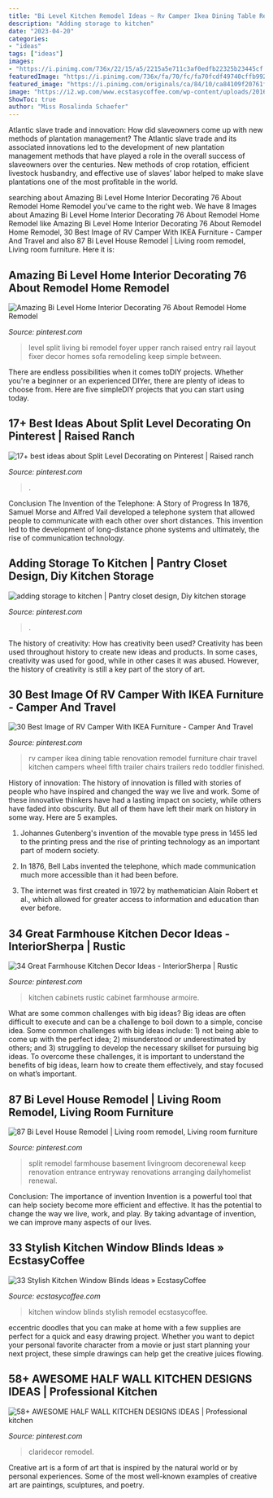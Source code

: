 ```yaml
---
title: "Bi Level Kitchen Remodel Ideas ~ Rv Camper Ikea Dining Table Renovation Remodel Furniture Chair Travel Kitchen Campers Wheel Fifth Trailer Chairs Trailers Redo Toddler Finished"
description: "Adding storage to kitchen"
date: "2023-04-20"
categories:
- "ideas"
tags: ["ideas"]
images:
- "https://i.pinimg.com/736x/22/15/a5/2215a5e711c3af0edfb22325b23445cf.jpg"
featuredImage: "https://i.pinimg.com/736x/fa/70/fc/fa70fcdf49740cffb9923245fc1a7110.jpg"
featured_image: "https://i.pinimg.com/originals/ca/84/10/ca84109f20761f700093852afd2f3748.jpg"
image: "https://i2.wp.com/www.ecstasycoffee.com/wp-content/uploads/2016/10/Kitchen-Remodel-Ideas.jpg?resize=550%2C828"
ShowToc: true
author: "Miss Rosalinda Schaefer"
---
```



Atlantic slave trade and innovation: How did slaveowners come up with new methods of plantation management?
The Atlantic slave trade and its associated innovations led to the development of new plantation management methods that have played a role in the overall success of slaveowners over the centuries. New methods of crop rotation, efficient livestock husbandry, and effective use of slaves’ labor helped to make slave plantations one of the most profitable in the world.

	

		
searching about Amazing Bi Level Home Interior Decorating 76 About Remodel Home Remodel you've came to the right web. We have 8 Images about Amazing Bi Level Home Interior Decorating 76 About Remodel Home Remodel like Amazing Bi Level Home Interior Decorating 76 About Remodel Home Remodel, 30 Best Image of RV Camper With IKEA Furniture - Camper And Travel and also 87 Bi Level House Remodel | Living room remodel, Living room furniture. Here it is:
		
    
## Amazing Bi Level Home Interior Decorating 76 About Remodel Home Remodel

<img loading=lazy src="https://i.pinimg.com/736x/fa/70/fc/fa70fcdf49740cffb9923245fc1a7110.jpg" onerror="this.onerror=null;this.src='https://tse2.mm.bing.net/th?id=OIP.kOAW2Ebgn60ke2qv1PABbQHaFj&amp;pid=15.1';" alt="Amazing Bi Level Home Interior Decorating 76 About Remodel Home Remodel">

_Source: pinterest.com_

>level split living bi remodel foyer upper ranch raised entry rail layout fixer decor homes sofa remodeling keep simple between. 

	

There are endless possibilities when it comes toDIY projects. Whether you're a beginner or an experienced DIYer, there are plenty of ideas to choose from. Here are five simpleDIY projects that you can start using today.

    
## 17+ Best Ideas About Split Level Decorating On Pinterest | Raised Ranch

<img loading=lazy src="https://i.pinimg.com/736x/1c/66/61/1c66611f23596490291ecbb9c8718701.jpg" onerror="this.onerror=null;this.src='https://tse3.mm.bing.net/th?id=OIP.Wssb7A7jxUsl-g2bHFYiFgHaJ4&amp;pid=15.1';" alt="17+ best ideas about Split Level Decorating on Pinterest | Raised ranch">

_Source: pinterest.com_

>. 

	

Conclusion
The Invention of the Telephone: A Story of Progress
In 1876, Samuel Morse and Alfred Vail developed a telephone system that allowed people to communicate with each other over short distances. This invention led to the development of long-distance phone systems and ultimately, the rise of communication technology.

    
## Adding Storage To Kitchen | Pantry Closet Design, Diy Kitchen Storage

<img loading=lazy src="https://i.pinimg.com/736x/7d/4c/32/7d4c32095ee88a9db6b520545e01d1dd.jpg" onerror="this.onerror=null;this.src='https://tse4.mm.bing.net/th?id=OIP.FV5_rq5npoz-9qpypA99rwHaMW&amp;pid=15.1';" alt="adding storage to kitchen | Pantry closet design, Diy kitchen storage">

_Source: pinterest.com_

>. 

	

The history of creativity: How has creativity been used?
Creativity has been used throughout history to create new ideas and products. In some cases, creativity was used for good, while in other cases it was abused. However, the history of creativity is still a key part of the story of art.

    
## 30 Best Image Of RV Camper With IKEA Furniture - Camper And Travel

<img loading=lazy src="https://i.pinimg.com/originals/ca/84/10/ca84109f20761f700093852afd2f3748.jpg" onerror="this.onerror=null;this.src='https://tse1.mm.bing.net/th?id=OIP.UKBWpjmm1gdV8F0rsAkPwwHaJ4&amp;pid=15.1';" alt="30 Best Image of RV Camper With IKEA Furniture - Camper And Travel">

_Source: pinterest.com_

>rv camper ikea dining table renovation remodel furniture chair travel kitchen campers wheel fifth trailer chairs trailers redo toddler finished. 

	

History of innovation:
The history of innovation is filled with stories of people who have inspired and changed the way we live and work. Some of these innovative thinkers have had a lasting impact on society, while others have faded into obscurity. But all of them have left their mark on history in some way. Here are 5 examples.
1) Johannes Gutenberg's invention of the movable type press in 1455 led to the printing press and the rise of printing technology as an important part of modern society.

2) In 1876, Bell Labs invented the telephone, which made communication much more accessible than it had been before.

3) The internet was first created in 1972 by mathematician Alain Robert et al., which allowed for greater access to information and education than ever before.

    
## 34 Great Farmhouse Kitchen Decor Ideas - InteriorSherpa | Rustic

<img loading=lazy src="https://i.pinimg.com/736x/84/17/09/841709dfaf2cf4bafdebe898c6bd369f.jpg" onerror="this.onerror=null;this.src='https://tse2.mm.bing.net/th?id=OIP.zbBEpUa05SrpE-RJcdYBYQHaJZ&amp;pid=15.1';" alt="34 Great Farmhouse Kitchen Decor Ideas - InteriorSherpa | Rustic">

_Source: pinterest.com_

>kitchen cabinets rustic cabinet farmhouse armoire. 

	

What are some common challenges with big ideas?
Big ideas are often difficult to execute and can be a challenge to boil down to a simple, concise idea. Some common challenges with big ideas include: 1) not being able to come up with the perfect idea; 2) misunderstood or underestimated by others; and 3) struggling to develop the necessary skillset for pursuing big ideas. To overcome these challenges, it is important to understand the benefits of big ideas, learn how to create them effectively, and stay focused on what’s important.

    
## 87 Bi Level House Remodel | Living Room Remodel, Living Room Furniture

<img loading=lazy src="https://i.pinimg.com/736x/22/15/a5/2215a5e711c3af0edfb22325b23445cf.jpg" onerror="this.onerror=null;this.src='https://tse2.mm.bing.net/th?id=OIP.7KYvOcTbZZzq-qkJ0NoJ5wHaFI&amp;pid=15.1';" alt="87 Bi Level House Remodel | Living room remodel, Living room furniture">

_Source: pinterest.com_

>split remodel farmhouse basement livingroom decorenewal keep renovation entrance entryway renovations arranging dailyhomelist renewal. 

	

Conclusion: The importance of invention
Invention is a powerful tool that can help society become more efficient and effective. It has the potential to change the way we live, work, and play. By taking advantage of invention, we can improve many aspects of our lives.

    
## 33 Stylish Kitchen Window Blinds Ideas » EcstasyCoffee

<img loading=lazy src="https://i2.wp.com/www.ecstasycoffee.com/wp-content/uploads/2016/10/Kitchen-Remodel-Ideas.jpg?resize=550%2C828" onerror="this.onerror=null;this.src='https://tse4.mm.bing.net/th?id=OIP.s1LrploSaTwLmuKlvBSy1gDHEs&amp;pid=15.1';" alt="33 Stylish Kitchen Window Blinds Ideas » EcstasyCoffee">

_Source: ecstasycoffee.com_

>kitchen window blinds stylish remodel ecstasycoffee. 

	

eccentric doodles that you can make at home with a few supplies are perfect for a quick and easy drawing project. Whether you want to depict your personal favorite character from a movie or just start planning your next project, these simple drawings can help get the creative juices flowing.

    
## 58+ AWESOME HALF WALL KITCHEN DESIGNS IDEAS | Professional Kitchen

<img loading=lazy src="https://i.pinimg.com/736x/f3/e6/e3/f3e6e3fcaa73b0640d15e471b462fc5d.jpg" onerror="this.onerror=null;this.src='https://tse3.mm.bing.net/th?id=OIP.0vFgO-Iplb8RTsH8f5DuVgHaJQ&amp;pid=15.1';" alt="58+ AWESOME HALF WALL KITCHEN DESIGNS IDEAS | Professional kitchen">

_Source: pinterest.com_

>claridecor remodel. 

	

Creative art is a form of art that is inspired by the natural world or by personal experiences. Some of the most well-known examples of creative art are paintings, sculptures, and poetry.

